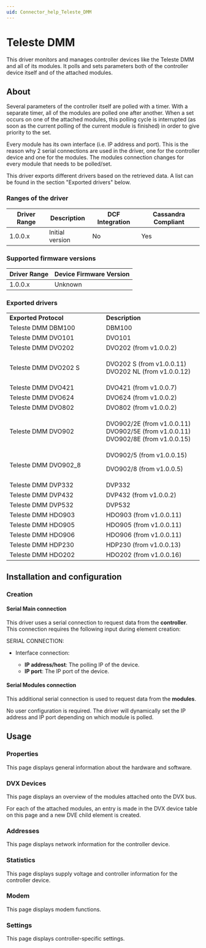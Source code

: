 ```yaml
---
uid: Connector_help_Teleste_DMM
---
```


# Teleste DMM

This driver monitors and manages controller devices like the Teleste DMM and all of its modules. It polls and sets parameters both of the controller device itself and of the attached modules.

## About

Several parameters of the controller itself are polled with a timer. With a separate timer, all of the modules are polled one after another. When a set occurs on one of the attached modules, this polling cycle is interrupted (as soon as the current polling of the current module is finished) in order to give priority to the set.

Every module has its own interface (i.e. IP address and port). This is the reason why 2 serial connections are used in the driver, one for the controller device and one for the modules. The modules connection changes for every module that needs to be polled/set.

This driver exports different drivers based on the retrieved data. A list can be found in the section "Exported drivers" below.

### Ranges of the driver

| **Driver Range** | **Description** | **DCF Integration** | **Cassandra Compliant** |
|------------------|-----------------|---------------------|-------------------------|
| 1.0.0.x          | Initial version | No                  | Yes                     |

### Supported firmware versions

| **Driver Range** | **Device Firmware Version** |
|------------------|-----------------------------|
| 1.0.0.x          | Unknown                     |

### Exported drivers

<table>
<colgroup>
<col style="width: 50%" />
<col style="width: 50%" />
</colgroup>
<tbody>
<tr class="odd">
<td><strong>Exported Protocol</strong></td>
<td><strong>Description</strong></td>
</tr>
<tr class="even">
<td>Teleste DMM DBM100</td>
<td>DBM100</td>
</tr>
<tr class="odd">
<td>Teleste DMM DVO101</td>
<td>DVO101</td>
</tr>
<tr class="even">
<td>Teleste DMM DVO202</td>
<td>DVO202 (from v1.0.0.2)</td>
</tr>
<tr class="odd">
<td>Teleste DMM DVO202 S</td>
<td><p>DVO202 S (from v1.0.0.11) DVO202 NL (from v1.0.0.12)</p></td>
</tr>
<tr class="even">
<td>Teleste DMM DVO421</td>
<td>DVO421 (from v1.0.0.7)</td>
</tr>
<tr class="odd">
<td>Teleste DMM DVO624</td>
<td>DVO624 (from v1.0.0.2)</td>
</tr>
<tr class="even">
<td>Teleste DMM DVO802</td>
<td>DVO802 (from v1.0.0.2)</td>
</tr>
<tr class="odd">
<td>Teleste DMM DVO902</td>
<td><p>DVO902/2E (from v1.0.0.11) DVO902/5E (from v1.0.0.11) DVO902/8E (from v1.0.0.15)</p></td>
</tr>
<tr class="even">
<td>Teleste DMM DVO902_8</td>
<td>DVO902/5 (from v1.0.0.15)
<p>DVO902/8 (from v1.0.0.5)</p></td>
</tr>
<tr class="odd">
<td>Teleste DMM DVP332</td>
<td>DVP332</td>
</tr>
<tr class="even">
<td>Teleste DMM DVP432</td>
<td>DVP432 (from v1.0.0.2)</td>
</tr>
<tr class="odd">
<td>Teleste DMM DVP532</td>
<td>DVP532</td>
</tr>
<tr class="even">
<td>Teleste DMM HDO903</td>
<td>HDO903 (from v1.0.0.11)</td>
</tr>
<tr class="odd">
<td>Teleste DMM HDO905</td>
<td>HDO905 (from v1.0.0.11)</td>
</tr>
<tr class="even">
<td>Teleste DMM HDO906</td>
<td>HDO906 (from v1.0.0.11)</td>
</tr>
<tr class="odd">
<td>Teleste DMM HDP230</td>
<td>HDP230 (from v1.0.0.13)</td>
</tr>
<tr class="even">
<td>Teleste DMM HDO202</td>
<td>HDO202 (from v1.0.0.16)</td>
</tr>
</tbody>
</table>

## Installation and configuration

### Creation

#### Serial Main connection

This driver uses a serial connection to request data from the **controller**. This connection requires the following input during element creation:

SERIAL CONNECTION:

- Interface connection:

  - **IP address/host**: The polling IP of the device.
  - **IP port**: The IP port of the device.

#### Serial Modules connection

This additional serial connection is used to request data from the **modules**.

No user configuration is required. The driver will dynamically set the IP address and IP port depending on which module is polled.

## Usage

### Properties

This page displays general information about the hardware and software.

### DVX Devices

This page displays an overview of the modules attached onto the DVX bus.

For each of the attached modules, an entry is made in the DVX device table on this page and a new DVE child element is created.

### Addresses

This page displays network information for the controller device.

### Statistics

This page displays supply voltage and controller information for the controller device.

### Modem

This page displays modem functions.

### Settings

This page displays controller-specific settings.
